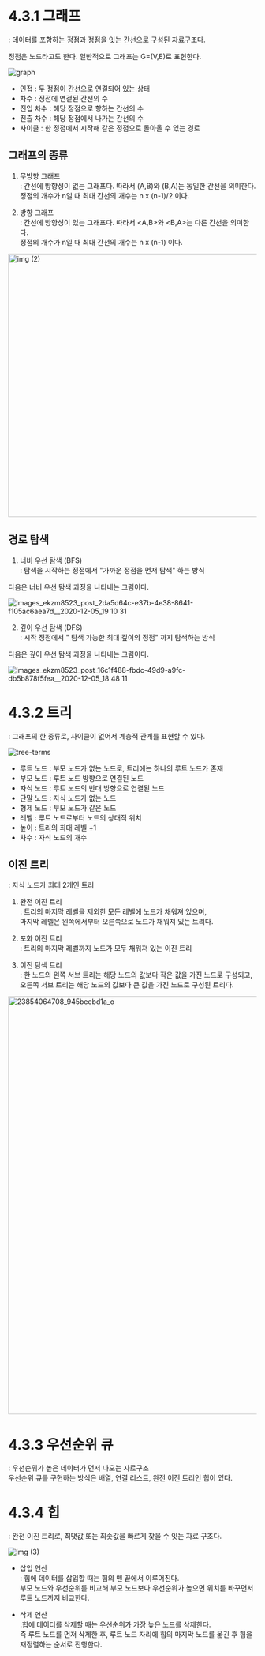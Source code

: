 # 4.3.1 그래프
: 데이터를 포함하는 정점과 정점을 잇는 간선으로 구성된 자료구조다.

정점은 노드라고도 한다. 일반적으로 그래프는 G=(V,E)로 표현한다.

![graph](https://github.com/leeshinbi/CS_Study/assets/109641586/c4feed1a-693e-4f0c-8e1b-fb41cfef09b5)

- 인접 : 두 정점이 간선으로 연결되어 있는 상태
- 차수 : 정점에 연결된 간선의 수
- 진입 차수 : 해당 정점으로 향하는 간선의 수
- 진출 차수 : 해당 정점에서 나가는 간선의 수
- 사이클 : 한 정점에서 시작해 같은 정점으로 돌아올 수 있는 경로


## 그래프의 종류 
  
1. 무방향 그래프         
   : 간선에 방향성이 없는 그래프다. 따라서 (A,B)와 (B,A)는 동일한 간선을 의미한다.            
   정점의 개수가 n일 때 최대 간선의 개수는 n x (n-1)/2 이다.                   
   
3. 방향 그래프         
   : 간선에 방향성이 있는 그래프다. 따라서 <A,B>와 <B,A>는 다른 간선을 의미한다.          
   정점의 개수가 n일 때 최대 간선의 개수는 n x (n-1) 이다.
   
<img width="533" alt="img (2)" src="https://github.com/leeshinbi/CS_Study/assets/109641586/a8f95900-0bb0-4f94-a853-17c031e9f89e">


## 경로 탐색 

1. 너비 우선 탐색 (BFS)          
   : 탐색을 시작하는 정점에서 "가까운 정점을 먼저 탐색" 하는 방식        

다음은 너비 우선 탐색 과정을 나타내는 그림이다.          

![images_ekzm8523_post_2da5d64c-e37b-4e38-8641-f105ac6aea7d__2020-12-05_19 10 31](https://github.com/leeshinbi/CS_Study/assets/109641586/aaab6ec8-9943-47e3-a9e9-1013d9003026)

2. 깊이 우선 탐색 (DFS)           
   : 시작 정점에서 " 탐색 가능한 최대 깊이의 정점" 까지 탐색하는 방식

다음은 깊이 우선 탐색 과정을 나타내는 그림이다. 

![images_ekzm8523_post_16c1f488-fbdc-49d9-a9fc-db5b878f5fea__2020-12-05_18 48 11](https://github.com/leeshinbi/CS_Study/assets/109641586/a67f4c96-b5e0-410c-a2a6-c00419d35edb)

# 4.3.2 트리 
: 그래프의 한 종류로, 사이클이 없어서 계층적 관계를 표현할 수 있다. 

![tree-terms](https://github.com/leeshinbi/CS_Study/assets/109641586/71659838-aa4a-499b-a8d4-9bb9d0aeadfd)

- 루트 노드 : 부모 노드가 없는 노드로, 트리에는 하나의 루트 노드가 존재
- 부모 노드 :  루트 노드 방향으로 연결된 노드
- 자식 노드 : 루트 노드의 반대 방향으로 연결된 노드
- 단말 노드 : 자식 노드가 없는 노드
- 형제 노드 : 부모 노드가 같은 노드
- 레벨 : 루트 노드로부터 노드의 상대적 위치
- 높이 : 트리의 최대 레벨 +1
- 차수 : 자식 노드의 개수

## 이진 트리 
: 자식 노드가 최대 2개인 트리 

1. 완전 이진 트리                        
   : 트리의 마지막 레벨을 제외한 모든 레벨에 노드가 채워져 있으며,              
    마지막 레벨은 왼쪽에서부터 오른쪽으로 노드가 채워져 있는 트리다.

2. 포화 이진 트리          
   : 트리의 마지막 레벨까지 노드가 모두 채워져 있는 이진 트리

3. 이진 탐색 트리          
   : 한 노드의 왼쪽 서브 트리는 해당 노드의 값보다 작은 값을 가진 노드로 구성되고,                            
    오른쪽 서브 트리는 해당 노드의 값보다 큰 값을 가진 노드로 구성된 트리다. 

<img width="846" alt="23854064708_945beebd1a_o" src="https://github.com/leeshinbi/CS_Study/assets/109641586/8bc3b7ae-b96e-42bc-927c-a53d16483dc3">

# 4.3.3 우선순위 큐 
: 우선순위가 높은 데이터가 먼저 나오는 자료구조    
우선순위 큐를 구현하는 방식은 배열, 연결 리스트, 완전 이진 트리인 힙이 있다. 

# 4.3.4 힙
: 완전 이진 트리로, 최댓값 또는 최솟값을 빠르게 찾을 수 잇는 자료 구조다. 

![img (3)](https://github.com/leeshinbi/CS_Study/assets/109641586/31ec5797-58c2-49d2-bab2-0c96519f5cca)

- 삽입 연산               
  : 힙에 데이터를 삽입할 때는 힙의 맨 끝에서 이루어진다.               
  부모 노드와 우선순위를 비교해 부모 노드보다 우선순위가 높으면 위치를 바꾸면서 루트 노드까지 비교한다.

- 삭제 연산          
  :힙에 데이터를 삭제할 때는 우선순위가 가장 높은 노드를 삭제한다.            
  즉 루트 노드를 먼저 삭제한 후, 루트 노드 자리에 힙의 마지막 노드를 옮긴 후 힙을 재정렬하는 순서로 진행한다. 





